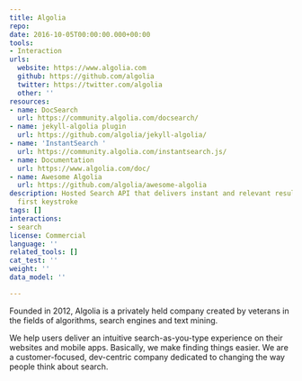 ```yaml
---
title: Algolia
repo: 
date: 2016-10-05T00:00:00.000+00:00
tools:
- Interaction
urls:
  website: https://www.algolia.com
  github: https://github.com/algolia
  twitter: https://twitter.com/algolia
  other: ''
resources:
- name: DocSearch
  url: https://community.algolia.com/docsearch/
- name: jekyll-algolia plugin
  url: https://github.com/algolia/jekyll-algolia/
- name: 'InstantSearch '
  url: https://community.algolia.com/instantsearch.js/
- name: Documentation
  url: https://www.algolia.com/doc/
- name: Awesome Algolia
  url: https://github.com/algolia/awesome-algolia
description: Hosted Search API that delivers instant and relevant results from the
  first keystroke
tags: []
interactions:
- search
license: Commercial
language: ''
related_tools: []
cat_test: ''
weight: ''
data_model: ''

---
```

Founded in 2012, Algolia is a privately held company created by veterans in the fields of algorithms, search engines and text mining.

We help users deliver an intuitive search-as-you-type experience on their websites and mobile apps. Basically, we make finding things easier. We are a customer-focused, dev-centric company dedicated to changing the way people think about search.